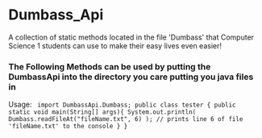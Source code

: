 # Dumbass_Api
A collection of static methods located in the file 'Dumbass' that Computer Science 1 students can use to make their easy lives even easier!

<h3>The Following Methods can be used by putting the DumbassApi into the directory you care putting you java files in</h3>

Usage:
<code>
import DumbassApi.Dumbass;
public class tester {
	public static void main(String[] args){
		System.out.println( Dumbass.readFileAt("fileName.txt", 6) ); // prints line 6 of file 'fileName.txt' to the console	
	}
}
</code>
